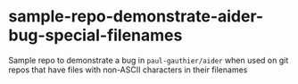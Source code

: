 # sample-repo-demonstrate-aider-bug-special-filenames
Sample repo to demonstrate a bug in `paul-gauthier/aider` when used on git repos that have files with non-ASCII characters in their filenames
